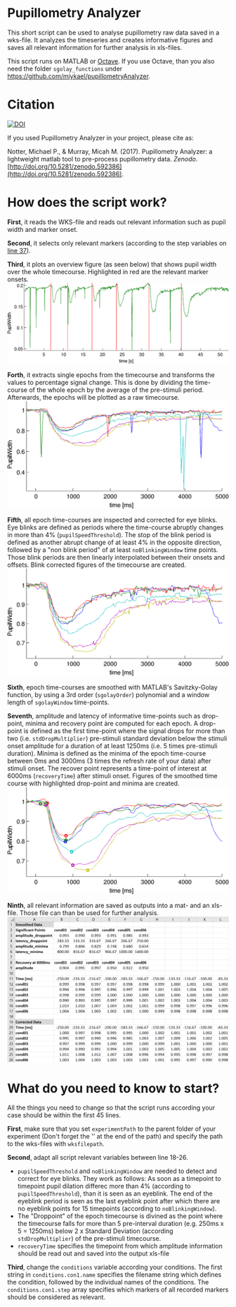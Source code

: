 # Pupillometry Analyzer

This short script can be used to analyse pupillometry raw data saved in a wks-file. It analyzes the timeseries and creates informative figures and saves all relevant information for further analysis in xls-files.

This script runs on MATLAB or [Octave](https://www.gnu.org/software/octave/). If you use Octave, than you also need the folder `sgolay_functions` under https://github.com/miykael/pupillometryAnalyzer.


# Citation

[![DOI](https://zenodo.org/badge/DOI/10.5281/zenodo.592386.svg)](https://doi.org/10.5281/zenodo.592386)

If you used Pupillometry Analyzer in your project, please cite as:

Notter, Michael P., & Murray, Micah M. (2017). Pupillometry Analyzer: a lightweight matlab tool to pre-process pupillometry data. *Zenodo*. [http://doi.org/10.5281/zenodo.592386](http://doi.org/10.5281/zenodo.592386).


# How does the script work?

**First**, it reads the WKS-file and reads out relevant information such as pupil width and marker onset.

**Second**, it selects only relevant markers (according to the step variables on [line 37](https://github.com/miykael/pupillometryAnalyzer/blob/master/read_wks.m#L37)).

**Third**, it plots an overview figure (as seen below) that shows pupil width over the whole timecourse. Highlighted in red are the relevant marker onsets.
<img src="static/plot_Overview.png">

**Forth**, it extracts single epochs from the timecourse and transforms the values to percentage signal change. This is done by dividing the time-course of the whole epoch by the average of the pre-stimuli period. Afterwards, the epochs will be plotted as a raw timecourse.
<img src="static/plot1_raw.png">

**Fifth**, all epoch time-courses are inspected and corrected for eye blinks. Eye blinks are defined as periods where the time-course abruptly changes in more than 4% (`pupilSpeedThreshold`). The stop of the blink period is defined as another abrupt change of at least 4% in the opposite direction, followed by a "non blink period" of at least `noBlinkingWindow` time points. Those blink periods are then linearly interpolated between their onsets and offsets. Blink corrected figures of the timecourse are created.
<img src="static/plot2_corrected.png">

**Sixth**, epoch time-courses are smoothed with MATLAB's Savitzky-Golay function, by using a 3rd order (`sgolayOrder`) polynomial and a window length of `sgolayWindow` time-points.

**Seventh**, amplitude and latency of informative time-points such as drop-point, minima and recovery point àre computed for each epoch. A  drop-point is defined as the first time-point where the signal drops for more than two (i.e. `stdDropMultiplier`) pre-stimuli standard deviation below the stimuli onset amplitude for a duration of at least 1250ms (i.e. 5 times pre-stimuli duration). Minima is defined as the minima of the epoch time-course between 0ms and 3000ms (3 times the refresh rate of your data) after stimuli onset. The recover point represents a time-point of interest at 6000ms (`recoveryTime`) after stimuli onset. Figures of the smoothed time course with highlighted drop-point and minima are created.
<img src="static/plot3_smoothed.png">

**Ninth**, all relevant information are saved as outputs into a mat- and an xls-file. Those file can than be used for further analysis.
<img src="static/xls_output.png">


# What do you need to know to start?

All the things you need to change so that the script runs according your case should be within the first 45 lines.

**First**, make sure that you set `experimentPath` to the parent folder of your experiment (Don't forget the '\' at the end of the path) and specify the path to the wks-files with `wksfilepath`.

**Second**, adapt all script relevant variables between line 18-26.

* `pupilSpeedThreshold` and `noBlinkingWindow` are needed to detect and correct for eye blinks. They work as follows: As soon as a timepoint to timepoint pupil dilation differec more than 4% (according to `pupilSpeedThreshold`), than it is seen as an eyeblink. The end of the eyeblink period is seen as the last eyeblink point after which there are no eyeblink points for 15 timepoints (according to `noBlinkingWindow`).
* The "Droppoint" of the epoch timecourse is divined as the point where the timecourse falls for more than 5 pre-interval duration (e.g. 250ms x 5 = 1250ms) below 2 x Standard Deviation (according `stdDropMultiplier`) of the pre-stimuli timecourse.
* `recoveryTime` specifies the timepoint from which amplitude information should be read out and saved into the output xls-file

**Third**, change the `conditions` variable according your conditions. The first string in `conditions.con1.name` specifies the filename string which defines the condition, followed by the individual names of the conditions. The `conditions.con1.step` array specifies which markers of all recorded markers should be considered as relevant.
